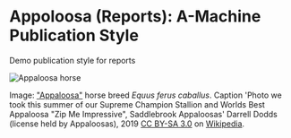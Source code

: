 # Appoloosa (Reports): A-Machine Publication Style

Demo publication style for reports

![Appaloosa horse](https://upload.wikimedia.org/wikipedia/commons/thumb/9/9b/THIEL_619.jpg/450px-THIEL_619.jpg) 

Image: ["Appaloosa"](https://en.wikipedia.org/wiki/Appaloosa) horse breed *Equus ferus caballus*. Caption 'Photo we took this summer of our Supreme Champion Stallion and Worlds Best Appaloosa "Zip Me Impressive", Saddlebrook Appaloosas' Darrell Dodds (license held by Appaloosas), 2019 [CC BY-SA 3.0](https://creativecommons.org/licenses/by-sa/3.0) on [Wikipedia](https://en.wikipedia.org/wiki/Appaloosa#/media/File:THIEL_619.jpg).
